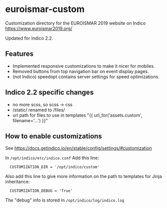 # euroismar-custom
Customization directory for the EUROISMAR 2019 website on Indico 
https://www.euroismar2019.org/

Updated for Indico 2.2.

## Features
* Implemented responsive customizations to make it nicer for mobiles.
* Removed buttons from top navigation bar on event display pages.
* (not Indico) speedopt contains server settings for speed optimizations.

## Indico 2.2 specific changes
* no more scss, so scss -> css
* /static/ renamed to /files/
* url path for files to use in templates "{{ url_for('assets.custom', filename='...') }}"
 
## How to enable customizations
See https://docs.getindico.io/en/stable/config/settings/#customization

In `/opt/indico/etc/indico.conf`
Add this line:
```
  CUSTOMIZATION_DIR = '/opt/indico/custom'
```

Also add this line to give more information on the path to templates for Jinja inheritance:
```
  CUSTOMIZATION_DEBUG = 'True'
```
The "debug" info is stored in `/opt/indico/log/indico.log`

